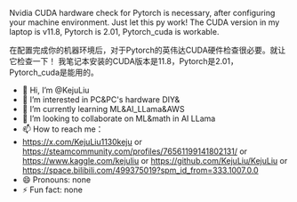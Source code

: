 Nvidia CUDA hardware check for Pytorch is necessary, after configuring your machine environment. Just let this py work! 
The CUDA version in my laptop is v11.8, Pytorch is 2.01, Pytorch_cuda is workable.

在配置完成你的机器环境后，对于Pytorch的英伟达CUDA硬件检查很必要。就让它检查一下！
我笔记本安装的CUDA版本是11.8，Pytorch是2.01， Pytorch_cuda是能用的。

- 👋 Hi, I’m @KejuLiu
- 👀 I’m interested in PC&PC's hardware DIY&
- 🌱 I’m currently learning ML&AI_LLama&AWS
- 💞️ I’m looking to collaborate on ML&math in AI LLama
- 📫 How to reach me：
- https://x.com/KejuLiu1130keju or https://steamcommunity.com/profiles/76561199141802131/ or https://www.kaggle.com/kejuliu or https://github.com/KejuLiu/KejuLiu or https://space.bilibili.com/499375019?spm_id_from=333.1007.0.0
- 😄 Pronouns: none
- ⚡ Fun fact: none
<!---
KejuLiu/KejuLiu is a ✨ special ✨ repository because its `README.md` (this file) appears on your GitHub profile.
You can click the Preview link to take a look at your changes.
--->
